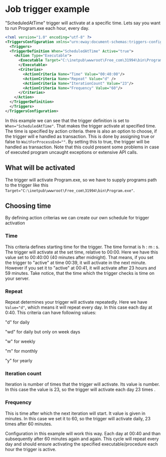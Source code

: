 # Job trigger example
"ScheduledAtTime" trigger will activate at a specific time. Lets say you want to run Program.exe each hour, every day.

```xml
<?xml version="1.0" encoding="utf-8" ?>
<TriggersConfiguration xmlns="urn:eway:document-schemas:triggers-configuration">
  <Triggers>
  <TriggerDefinition When="ScheduledAtTime" Active="true">
    <Action Type="Executable">
      <Executable Target="C:\inetpub\wwwroot\Free_com\31994\bin\Program.exe" WaitForProcessEnd="true">
      </Executable>
      <Criterias>
        <ActionCriteria Name="Time" Value="00:40:00"/>
        <ActionCriteria Name="Repeat" Value="d" />
        <ActionCriteria Name="IterationCount" Value="23"/>
        <ActionCriteria Name="Frequency" Value="60"/>
      </Criterias>
    </Action>
  </TriggerDefinition>
  </Triggers>
</TriggersConfiguration>
```
In this example we can see that the trigger definition is set to `When="ScheduledAtTime"`. That makes the trigger activate at specified time. The time is specified by action criteria.
there is also an option to choose, if the trigger will e handled as transaction. This is done by assigning true or false to `WaitForProcessEnd=""`. By setting this to true, the trigger will be handled as transaction. Note that this could present some problems in case of executed program uncaught exceptions or extensive API calls.

## What will be activated
The trigger will activate Program.exe, so we have to supply programs path to the trigger like this  `Target="C:\inetpub\wwwroot\Free_com\31994\bin\Program.exe"`.

## Choosing time
By defining action criterias we can create our own schedule for trigger activation

### Time
 This criteria defines starting time for the trigger. The time format is h : m : s. The trigger will activate at the set time, relative to 00:00. Here we have this value set to 00:40:00 (40 minutes after midnight). That means, if you set the trigger to "active" at time 00:39, it will activate in the next minute. However if you set it to "active" at 00:41, it will activate after 23 hours and 59 minutes. Take notice, that the time which the trigger checks is time on your server.

### Repeat
Repeat determines your trigger will activate repeatedly. Here we have `Value="d"`, which means it will repeat every day. In this case each day at 0:40. This criteria can have following values:

"d" for daily

"wd" for daily but only on week days

"w" for weekly

"m" for monthly

"y" for yearly


### Iteration count
Iteration is number of times that the trigger will activate. Its value is number. In this case the value is 23, so the trigger will activate each day  23 times . 
 
### Frequency
This is time after which the next iteration will start. It value is given in minutes. In this case we set it to 60, so the trigger will activate daily, 23 times after 60 minutes.

Configuration in this example will work this way. Each day at 00:40 and than subsequently after 60 minutes again and again. This cycle will repeat every day and should ensure activating the specified executable/procedure each hour the trigger is active.